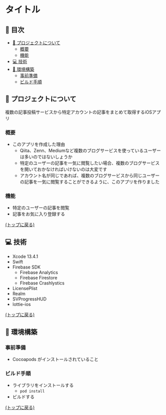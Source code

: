 # タイトル

<!-- TABLE OF CONTENTS -->

## 📌 目次

- [:book: プロジェクトについて](#book-プロジェクトについて)
  - [概要](#概要)
  - [機能](#機能)
- [:computer: 技術](#computer-技術)
- [:hammer: 環境構築](#hammer-環境構築)
  - [事前準備](#事前準備)
  - [ビルド手順](#ビルド手順)

## :book: プロジェクトについて

複数の記事投稿サービスから特定アカウントの記事をまとめて取得するiOSアプリ

### 概要

- このアプリを作成した理由
  - Qiita、Zenn、Mediumなど複数のブログサービスを使っているユーザーは多いのではないしょうか
  - 特定のユーザーの記事を一気に閲覧したい場合、複数のブログサービスを開いておかなければいけないのは大変です
  - アカウント名が同じであれば、複数のブログサービスから同じユーザーの記事を一気に閲覧することができるように、このアプリを作りました

### 機能

- 特定のユーザーの記事を閲覧
- 記事をお気に入り登録する

[(トップに戻る)](#-目次)

## :computer: 技術

- Xcode 13.4.1
- Swift
- Firebase SDK
  - Firebase Analytics
  - Firebase Firestore
  - FIrebase Crashlystics
- LicensePlist
- Realm
- SVProgressHUD
- lottie-ios

[(トップに戻る)](#-目次)

## :hammer: 環境構築

### 事前準備

- Cocoapods がインストールされていること

### ビルド手順

- ライブラリをインストールする
  - `pod install`
- ビルドする

[(トップに戻る)](#-目次)